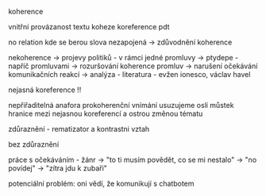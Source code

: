koherence

vnitřní provázanost textu
koheze
koreference
pdt

no relation
kde se berou slova nezapojená
-> zdůvodnění koherence

nekoherence
-> projevy politiků - v rámci jedné promluvy
-> ptydepe - napříč promluvami
-> rozuršování koherence promluv
-> narušení očekávání komunikačních reakcí
-> analýza - literatura - evžen ionesco, václav havel

nejasná koreference !!

nepřiřaditelná anafora
prokoherenční vnímání
usuzujeme oslí můstek
hranice mezi nejasnou koreferencí a ostrou změnou tématu

zdůraznění - rematizator a kontrastni vztah

bez zdůraznění

práce s očekáváním - žánr
-> "to ti musím povědět, co se mi nestalo"
-> "no povídej"
-> "zítra jdu k zubaři"

potenciální problém: oni vědí, že komunikují s chatbotem

